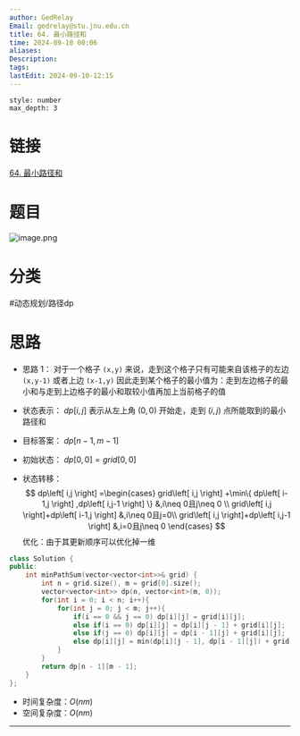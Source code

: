 ```yaml
---
author: GedRelay
Email: gedrelay@stu.jnu.edu.cn
title: 64. 最小路径和
time: 2024-09-10 00:06
aliases: 
Description: 
tags: 
lastEdit: 2024-09-10-12:15
---
```


```toc
style: number
max_depth: 3
```

# 链接
[64. 最小路径和](https://leetcode.cn/problems/minimum-path-sum/) 

# 题目
![image.png](https://ged-pic-bed.oss-cn-guangzhou.aliyuncs.com/img/202409100006706.png)


# 分类
#动态规划/路径dp 

# 思路
- 思路 1：
对于一个格子 `(x,y)` 来说，走到这个格子只有可能来自该格子的左边 `(x,y-1)` 或者上边 `(x-1,y)` 
因此走到某个格子的最小值为：走到左边格子的最小和与走到上边格子的最小和取较小值再加上当前格子的值
- 状态表示：
${dp\left[ i,j \right]  }$ 表示从左上角 ${\left( 0,0 \right)  }$ 开始走，走到 ${\left( i,j \right)  }$ 点所能取到的最小路径和

- 目标答案：
${dp\left[ n-1,m-1 \right]  }$ 

- 初始状态：
${dp\left[ 0,0 \right]=grid\left[ 0,0 \right]   }$ 

- 状态转移：
$$
dp\left[ i,j \right] =\begin{cases} grid\left[ i,j \right] +\min\{ dp\left[ i-1,j \right] ,dp\left[ i,j-1 \right]  \} &,i\neq 0且j\neq 0 \\ grid\left[ i,j \right]+dp\left[ i-1,j \right]  &,i\neq 0且j=0\\ grid\left[ i,j \right]+dp\left[ i,j-1 \right]  &,i=0且j\neq 0 \end{cases} 
$$
优化：由于其更新顺序可以优化掉一维



```cpp
class Solution {
public:
    int minPathSum(vector<vector<int>>& grid) {
        int n = grid.size(), m = grid[0].size();
        vector<vector<int>> dp(n, vector<int>(m, 0));
        for(int i = 0; i < n; i++){
            for(int j = 0; j < m; j++){
                if(i == 0 && j == 0) dp[i][j] = grid[i][j];
                else if(i == 0) dp[i][j] = dp[i][j - 1] + grid[i][j];
                else if(j == 0) dp[i][j] = dp[i - 1][j] + grid[i][j];
                else dp[i][j] = min(dp[i][j - 1], dp[i - 1][j]) + grid[i][j];
            }
        }
        return dp[n - 1][m - 1];
    }
};


```


- 时间复杂度：${O\left( nm \right)  }$ 
- 空间复杂度：${O\left( nm \right)  }$ 


---

